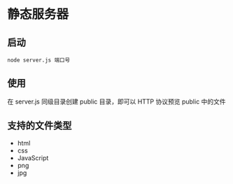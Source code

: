 # 静态服务器

## 启动
```
node server.js 端口号
```

## 使用
在 server.js 同级目录创建 public 目录，即可以 HTTP 协议预览 public 中的文件

## 支持的文件类型
* html
* css
* JavaScript
* png
* jpg